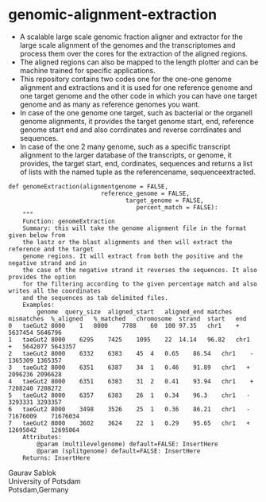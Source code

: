 # genomic-alignment-extraction

- A scalable large scale genomic fraction aligner and extractor for the large scale alignment of the genomes and the transcriptomes and process them over the cores for the extraction of the aligned regions.
- The aligned regions can also be mapped to the length plotter and can be machine trained for specific applications.
- This repository contains two codes one for the one-one genome alignment and extractions and it is used for one reference genome and one target genome and the other code in which you can have one target genome and as many as reference genomes you want.
- In case of the one genome one target, such as bacterial or the organell genome alignments, it provides the target genome start, end, reference genome start end and also corrdinates and reverse corrdinates and sequences.
- In case of the one 2 many genome, such as a specific transcript alignment to the larger database of the transcripts, or genome, it provides, the target start, end, cordinates, sequences and returns a list of lists with the named tuple as the referencename, sequenceextracted.

```
def genomeExtraction(alignmentgenome = FALSE,
                          reference_genome = FALSE,
                                 target_genome = FALSE,
                                    percent_match = FALSE):
    """
    Function: genomeExtraction
    Summary: this will take the genome alignment file in the format given below from
    the lastz or the blast alignments and then will extract the reference and the target
    genome regions. It will extract from both the positive and the negative strand and in
    the case of the negative strand it reverses the sequences. It also provides the option
    for the filtering according to the given percentage match and also writes all the coordinates
    and the sequences as tab delimited files.
    Examples:
        genome  query_size  aligned_start   aligned_end matches mismatches  %_aligned   %_matched   chromosome  strand  start   end
0   taeGut2 8000    1   8000    7788    60  100 97.35   chr1    +   5637454 5646796
1   taeGut2 8000    6295    7425    1095    22  14.14   96.82   chr1    +   5642077 5643357
2   taeGut2 8000    6332    6383    45  4   0.65    86.54   chr1    -   1365309 1365357
3   taeGut2 8000    6351    6387    34  1   0.46    91.89   chr1   +   2096236 2096628
4   taeGut2 8000    6351    6383    31  2   0.41    93.94   chr1    +   7208240 7208272
5   taeGut2 8000    6357    6383    26  1   0.34    96.3    chr1   -   3293331 3293357
6   taeGut2 8000    3498    3526    25  1   0.36    86.21   chr1   -   71676009    71676034
7   taeGut2 8000    3602    3624    22  1   0.29    95.65   chr1   +   12695042    12695064
    Attributes:
        @param (multilevelgenome) default=FALSE: InsertHere
        @param (splitgenome) default=FALSE: InsertHere
    Returns: InsertHere
```

Gaurav Sablok \
University of Potsdam \
Potsdam,Germany
